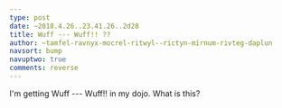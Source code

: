 ```yaml
---
type: post
date: ~2018.4.26..23.41.26..2d28
title: Wuff --- Wuff!! ??
author: ~tamfel-ravnyx-mocrel-ritwyl--rictyn-mirnum-rivteg-daplun
navsort: bump
navuptwo: true
comments: reverse
---
```


I'm getting Wuff --- Wuff!! in my dojo. What is this?